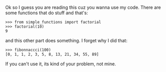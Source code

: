 Ok so I guess you are reading this cuz you wanna use my code. There are some
functions that do stuff and that's:

    >>> from simple_functions import factorial
    >>> factorial(10)
    9

and this other part does something.  I forget why I did that:

    >>> fibonnaccci(100)
    [0, 1, 1, 2, 3, 5, 8, 13, 21, 34, 55, 89]

If you can't use it, its kind of your problem, not mine.
